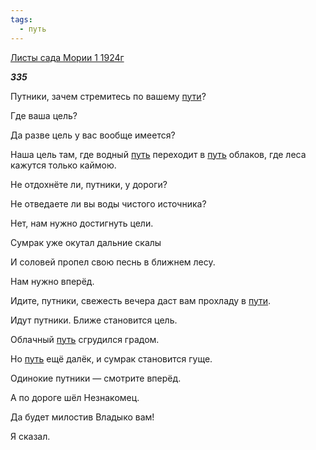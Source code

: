```yaml
---
tags:
  - путь
---
```

[Листы сада Мории 1 1924г](https://127.0.0.1:4002/agni/1924)

___335___

Путники, зачем стремитесь по вашему [пути](../../../tags/#[путь](../../../tags/#путь))?   

Где ваша цель?   

Да разве цель у вас вообще имеется?   

Наша цель там, где водный [путь](../../../tags/#путь) переходит в [путь](../../../tags/#путь) облаков, где леса кажутся только каймою.   

Не отдохнёте ли, путники, у дороги?   

Не отведаете ли вы воды чистого источника?   

Нет, нам нужно достигнуть цели.   

Сумрак уже окутал дальние скалы   

И соловей пропел свою песнь в ближнем лесу.   

Нам нужно вперёд.   

Идите, путники, свежесть вечера даст вам прохладу в [пути](../../../tags/#[путь](../../../tags/#путь)).   

Идут путники. Ближе становится цель.   

Облачный [путь](../../../tags/#путь) сгрудился градом.   

Но [путь](../../../tags/#путь) ещё далёк, и сумрак становится гуще.   

Одинокие путники — смотрите вперёд.   

А по дороге шёл Незнакомец.   

Да будет милостив Владыко вам!   

Я сказал.   

